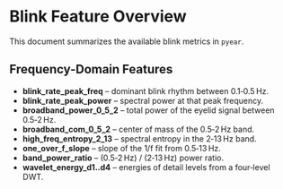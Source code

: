 # Blink Feature Overview

This document summarizes the available blink metrics in `pyear`.

## Frequency-Domain Features

* **blink_rate_peak_freq** – dominant blink rhythm between 0.1‑0.5 Hz.
* **blink_rate_peak_power** – spectral power at that peak frequency.
* **broadband_power_0_5_2** – total power of the eyelid signal between 0.5‑2 Hz.
* **broadband_com_0_5_2** – center of mass of the 0.5‑2 Hz band.
* **high_freq_entropy_2_13** – spectral entropy in the 2‑13 Hz band.
* **one_over_f_slope** – slope of the 1/f fit from 0.5‑13 Hz.
* **band_power_ratio** – (0.5‑2 Hz) / (2‑13 Hz) power ratio.
* **wavelet_energy_d1..d4** – energies of detail levels from a four‑level DWT.

